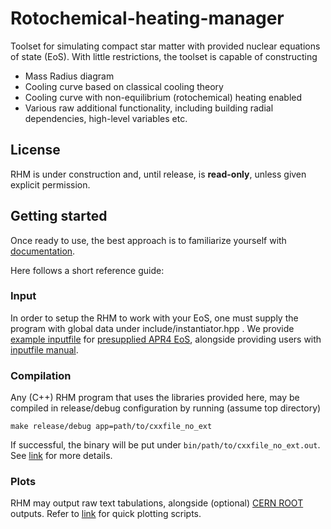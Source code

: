 # Rotochemical-heating-manager

Toolset for simulating compact star matter with provided nuclear equations of state (EoS). With little restrictions, the toolset is capable of constructing
- Mass Radius diagram
- Cooling curve based on classical cooling theory
- Cooling curve with non-equilibrium (rotochemical) heating enabled
- Various raw additional functionality, including building radial dependencies, high-level variables etc.

## License

RHM is under construction and, until release, is **read-only**, unless given explicit permission.

## Getting started

Once ready to use, the best approach is to familiarize yourself with [documentation](https://silence2107.github.io/Rotochemical-heating-manager).

Here follows a short reference guide:

### Input

In order to setup the RHM to work with your EoS, one must supply the program with global data under include/instantiator.hpp . We provide [example inputfile](https://github.com/Silence2107/Rotochemical-heating-manager/blob/main/presupplied/Inputfile/RHMconfig.json) for [presupplied APR4 EoS](https://github.com/Silence2107/Rotochemical-heating-manager/blob/main/presupplied/EoS/APR_EOS_Acc_Fe_RHMstandard.dat), alongside providing users with [inputfile manual](https://silence2107.github.io/Rotochemical-heating-manager/data_input/what_data_program_need.html).

### Compilation

Any (C++) RHM program that uses the libraries provided here, may be compiled in release/debug configuration by running (assume top directory)
```
make release/debug app=path/to/cxxfile_no_ext
```
If successful, the binary will be put under `bin/path/to/cxxfile_no_ext.out`. See [link](https://silence2107.github.io/Rotochemical-heating-manager/on_compilation/compilation_usage.html) for more details.

### Plots

RHM may output raw text tabulations, alongside (optional) [CERN ROOT](https://root.cern/) outputs. Refer to [link](https://github.com/Silence2107/Rotochemical-heating-manager/tree/main/project/Processing) for quick plotting scripts.
